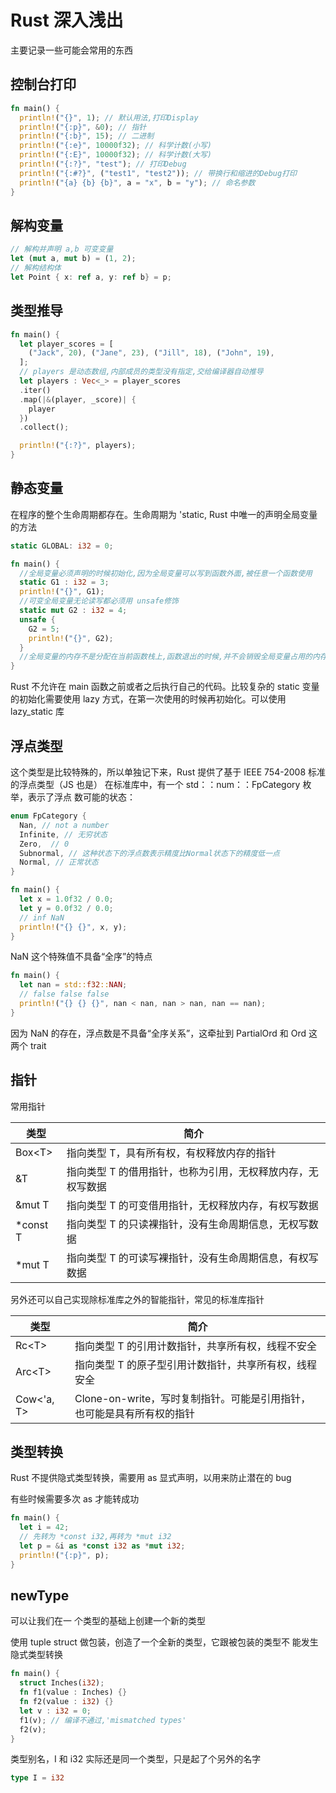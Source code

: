# Rust 深入浅出

主要记录一些可能会常用的东西

## 控制台打印

```rust
fn main() {
  println!("{}", 1); // 默认用法,打印Display
  println!("{:p}", &0); // 指针
  println!("{:b}", 15); // 二进制
  println!("{:e}", 10000f32); // 科学计数(小写)
  println!("{:E}", 10000f32); // 科学计数(大写)
  println!("{:?}", "test"); // 打印Debug
  println!("{:#?}", ("test1", "test2")); // 带换行和缩进的Debug打印
  println!("{a} {b} {b}", a = "x", b = "y"); // 命名参数
}
```

## 解构变量

```rust
// 解构并声明 a,b 可变变量
let (mut a, mut b) = (1, 2);
// 解构结构体
let Point { x: ref a, y: ref b} = p;
```

## 类型推导

```rust
fn main() {
  let player_scores = [
    ("Jack", 20), ("Jane", 23), ("Jill", 18), ("John", 19),
  ];
  // players 是动态数组,内部成员的类型没有指定,交给编译器自动推导
  let players : Vec<_> = player_scores
  .iter()
  .map(|&(player, _score)| {
    player
  })
  .collect();

  println!("{:?}", players);
}
```

## 静态变量

在程序的整个生命周期都存在。生命周期为 'static, Rust 中唯一的声明全局变量的方法

```rust
static GLOBAL: i32 = 0;

fn main() {
  //全局变量必须声明的时候初始化,因为全局变量可以写到函数外面,被任意一个函数使用
  static G1 : i32 = 3;
  println!("{}", G1);
  //可变全局变量无论读写都必须用 unsafe修饰
  static mut G2 : i32 = 4;
  unsafe {
    G2 = 5;
    println!("{}", G2);
  }
  //全局变量的内存不是分配在当前函数栈上,函数退出的时候,并不会销毁全局变量占用的内存空间,程序退出才会
}
```

Rust 不允许在 main 函数之前或者之后执行自己的代码。比较复杂的 static 变量的初始化需要使用 lazy 方式，在第一次使用的时候再初始化。可以使用 lazy_static 库

## 浮点类型

这个类型是比较特殊的，所以单独记下来，Rust 提供了基于 IEEE 754-2008 标准的浮点类型（JS 也是）
在标准库中，有一个 std：：num：：FpCategory 枚举，表示了浮点
数可能的状态：

```rust
enum FpCategory {
  Nan, // not a number
  Infinite, // 无穷状态
  Zero,  // 0
  Subnormal, // 这种状态下的浮点数表示精度比Normal状态下的精度低一点
  Normal, // 正常状态
}
```

```rust
fn main() {
  let x = 1.0f32 / 0.0;
  let y = 0.0f32 / 0.0;
  // inf NaN
  println!("{} {}", x, y);
}
```

NaN 这个特殊值不具备“全序”的特点

```rust
fn main() {
  let nan = std::f32::NAN;
  // false false false
  println!("{} {} {}", nan < nan, nan > nan, nan == nan);
}
```

因为 NaN 的存在，浮点数是不具备“全序关系”，这牵扯到 PartialOrd 和 Ord 这两个 trait

## 指针

常用指针

| 类型      | 简介                                                        |
| --------- | ----------------------------------------------------------- |
| Box\<T>   | 指向类型 T，具有所有权，有权释放内存的指针                  |
| &T        | 指向类型 T 的借用指针，也称为引用，无权释放内存，无权写数据 |
| &mut T    | 指向类型 T 的可变借用指针，无权释放内存，有权写数据         |
| \*const T | 指向类型 T 的只读裸指针，没有生命周期信息，无权写数据       |
| \*mut T   | 指向类型 T 的可读写裸指针，没有生命周期信息，有权写数据     |

另外还可以自己实现除标准库之外的智能指针，常见的标准库指针

| 类型       | 简介                                                                   |
| ---------- | ---------------------------------------------------------------------- |
| Rc\<T>     | 指向类型 T 的引用计数指针，共享所有权，线程不安全                      |
| Arc\<T>    | 指向类型 T 的原子型引用计数指针，共享所有权，线程安全                  |
| Cow<'a, T> | Clone-on-write，写时复制指针。可能是引用指针，也可能是具有所有权的指针 |

## 类型转换

Rust 不提供隐式类型转换，需要用 as 显式声明，以用来防止潜在的 bug

有些时候需要多次 as 才能转成功

```rust
fn main() {
  let i = 42;
  // 先转为 *const i32,再转为 *mut i32
  let p = &i as *const i32 as *mut i32;
  println!("{:p}", p);
}
```

## newType

可以让我们在一 个类型的基础上创建一个新的类型

使用 tuple struct 做包装，创造了一个全新的类型，它跟被包装的类型不 能发生隐式类型转换

```rust
fn main() {
  struct Inches(i32);
  fn f1(value : Inches) {}
  fn f2(value : i32) {}
  let v : i32 = 0;
  f1(v); // 编译不通过,'mismatched types'
  f2(v);
}
```

类型别名，I 和 i32 实际还是同一个类型，只是起了个另外的名字

```rust
type I = i32
```
